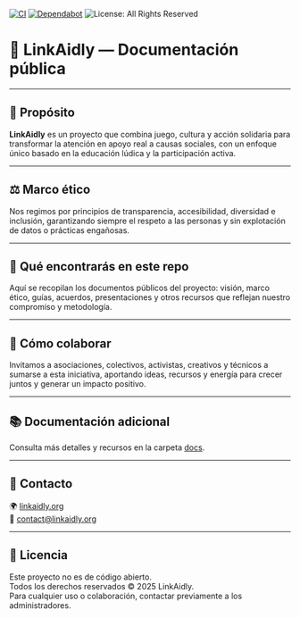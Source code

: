[![CI](https://github.com/LinkAidly/linkaidly/actions/workflows/ci.yml/badge.svg)](../../actions/workflows/ci.yml)
[![Dependabot](https://img.shields.io/badge/dependabot-enabled-brightgreen.svg)](../../network/updates)
![License: All Rights Reserved](https://img.shields.io/badge/License-All%20Rights%20Reserved-red.svg)

# 🌿 LinkAidly — Documentación pública

---

## 🚀 Propósito
**LinkAidly** es un proyecto que combina juego, cultura y acción solidaria para transformar la atención en apoyo real a causas sociales, con un enfoque único basado en la educación lúdica y la participación activa.

---

## ⚖️ Marco ético
Nos regimos por principios de transparencia, accesibilidad, diversidad e inclusión, garantizando siempre el respeto a las personas y sin explotación de datos o prácticas engañosas.

---

## 📂 Qué encontrarás en este repo
Aquí se recopilan los documentos públicos del proyecto: visión, marco ético, guías, acuerdos, presentaciones y otros recursos que reflejan nuestro compromiso y metodología.

---

## 🤝 Cómo colaborar
Invitamos a asociaciones, colectivos, activistas, creativos y técnicos a sumarse a esta iniciativa, aportando ideas, recursos y energía para crecer juntos y generar un impacto positivo.

---

## 📚 Documentación adicional
Consulta más detalles y recursos en la carpeta [docs](./docs).

---

## 📩 Contacto
🌍 [linkaidly.org](https://linkaidly.org)  
📧 contact@linkaidly.org

---

## 📄 Licencia
Este proyecto no es de código abierto.  
Todos los derechos reservados © 2025 LinkAidly.  
Para cualquier uso o colaboración, contactar previamente a los administradores.